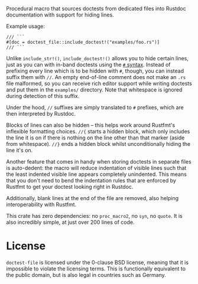 Procedural macro that sources doctests from dedicated files into Rustdoc documentation with support
for hiding lines.

Example usage:
```rust,text
/// ```
#[doc = doctest_file::include_doctest!("examples/foo.rs")]
/// ```
```

Unlike `include_str!()`, `include_doctest!()` allows you to hide certain lines, just as you can with
in-band doctests using the [`#` syntax]. Instead of prefixing every line which is to be hidden with
`#`, though, you can instead suffix them with `//`. An empty end-of-line comment does not make an
`.rs` file malformed, so you can receive rich editor support while writing doctests and put them in
the `examples/` directory. Note that whitespace is ignored during detection of this suffix.

Under the hood, `//` suffixes are simply translated to `#` prefixes, which are then interpreted by
Rustdoc.

Blocks of lines can also be hidden – this helps work around Rustfmt's inflexible formatting choices.
`//{` starts a hidden block, which only includes the line it is on if there is nothing on the line
other than that marker (aside from whitespace). `//}` ends a hidden block whilst unconditionally
hiding the line it's on.

Another feature that comes in handy when storing doctests in separate files is auto-dedent: the
macro will reduce indentation of visible lines such that the least indented visible line appears
completely unindented. This means that you don't need to bend the indentation rules that are
enforced by Rustfmt to get your doctest looking right in Rustdoc.

Additionally, blank lines at the end of the file are removed, also helping interoperability with
Rustfmt.

[`#` syntax]: https://doc.rust-lang.org/rustdoc/write-documentation/documentation-tests.html#hiding-portions-of-the-example

This crate has zero dependencies: no `proc_macro2`, no `syn`, no `quote`. It is also incredibly
simple, at just over 200 lines of code.

# License
`doctest-file` is licensed under the 0-clause BSD license, meaning that it is impossible to violate
the licensing terms. This is functionally equivalent to the public domain, but is also legal in
countries such as Germany.
